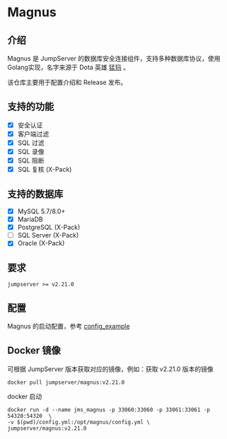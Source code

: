 # Magnus

## 介绍
Magnus 是 JumpServer 的数据库安全连接组件，支持多种数据库协议，使用Golang实现，名字来源于 Dota 英雄 [猛犸](https://www.dota2.com/hero/magnus) 。

该仓库主要用于配置介绍和 Release 发布。

## 支持的功能

- [x] 安全认证
- [x] 客户端过滤
- [x] SQL 过滤
- [x] SQL 录像
- [x] SQL 阻断
- [x] SQL 复核 (X-Pack)

## 支持的数据库

- [x] MySQL 5.7/8.0+
- [x] MariaDB
- [x] PostgreSQL (X-Pack)
- [ ] SQL Server (X-Pack)
- [x] Oracle (X-Pack)

## 要求

```
jumpserver >= v2.21.0 
```


## 配置

Magnus 的启动配置，参考 [config_example](config_example.yml)

## Docker 镜像

可根据 JumpServer 版本获取对应的镜像，例如：获取 v2.21.0 版本的镜像
```shell
docker pull jumpserver/magnus:v2.21.0
```

docker 启动

```shell
docker run -d --name jms_magnus -p 33060:33060 -p 33061:33061 -p 54320:54320  \
-v $(pwd)/config.yml:/opt/magnus/config.yml \
jumpserver/magnus:v2.21.0
```
